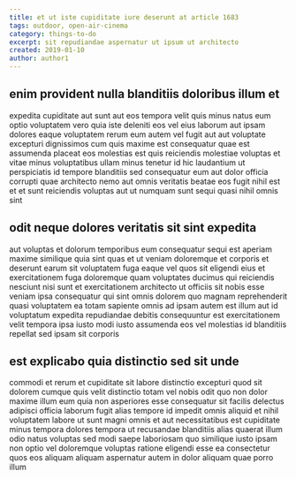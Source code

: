 ```yaml
---
title: et ut iste cupiditate iure deserunt at article 1683
tags: outdoor, open-air-cinema
category: things-to-do
excerpt: sit repudiandae aspernatur ut ipsum ut architecto
created: 2019-01-10
author: author1
---
```


## enim provident nulla blanditiis doloribus illum et

expedita cupiditate aut sunt aut eos tempora velit quis minus natus eum optio voluptatem vero quia iste deleniti eos vel eius laborum aut ipsam dolores eaque voluptatem rerum eum autem vel fugit aut aut voluptate excepturi dignissimos cum quis maxime est consequatur quae est assumenda placeat eos molestias est quis reiciendis molestiae voluptas et vitae minus voluptatibus ullam minus tenetur id hic laudantium ut perspiciatis id tempore blanditiis sed consequatur eum aut dolor officia corrupti quae architecto nemo aut omnis veritatis beatae eos fugit nihil est et et sunt reiciendis voluptas aut ut numquam sunt sequi quasi nihil omnis sint

## odit neque dolores veritatis sit sint expedita

aut voluptas et dolorum temporibus eum consequatur sequi est aperiam maxime similique quia sint quas et ut veniam doloremque et corporis et deserunt earum sit voluptatem fuga eaque vel quos sit eligendi eius et exercitationem fuga doloremque quam voluptates ducimus qui reiciendis nesciunt nisi sunt et exercitationem architecto ut officiis sit nobis esse veniam ipsa consequatur qui sint omnis dolorem quo magnam reprehenderit quasi voluptatem ea totam sapiente omnis ad ipsam autem est illum aut id voluptatum expedita repudiandae debitis consequuntur est exercitationem velit tempora ipsa iusto modi iusto assumenda eos vel molestias id blanditiis repellat sed ipsam sit corporis

## est explicabo quia distinctio sed sit unde

commodi et rerum et cupiditate sit labore distinctio excepturi quod sit dolorem cumque quis velit distinctio totam vel nobis odit quo non dolor maxime illum eum quia non asperiores esse consequatur sit facilis delectus adipisci officia laborum fugit alias tempore id impedit omnis aliquid et nihil voluptatem labore ut sunt magni omnis et aut necessitatibus est cupiditate minus tempora dolores tempora ut recusandae blanditiis alias quaerat illum odio natus voluptas sed modi saepe laboriosam quo similique iusto ipsam non optio vel doloremque voluptas ratione eligendi esse ea consectetur quos eos aliquam aliquam aspernatur autem in dolor aliquam quae porro illum
